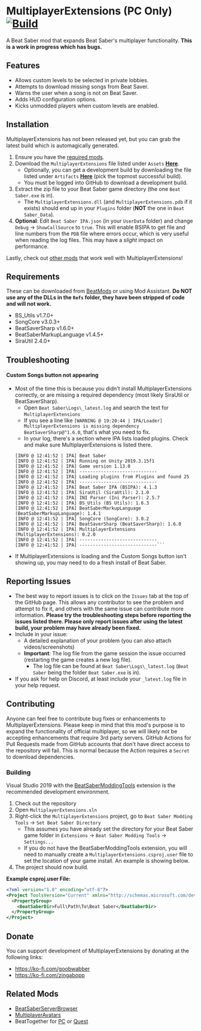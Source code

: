 # MultiplayerExtensions (PC Only) [![Build](https://github.com/Zingabopp/MultiplayerExtensions/workflows/Build/badge.svg?event=push)](https://github.com/Zingabopp/MultiplayerExtensions/actions?query=workflow%3ABuild+branch%3Amaster)
A Beat Saber mod that expands Beat Saber's multiplayer functionality. **This is a work in progress which has bugs.**

## Features
* Allows custom levels to be selected in private lobbies.
* Attempts to download missing songs from Beat Saver.
* Warns the user when a song is not on Beat Saver.
* Adds HUD configuration options.
* Kicks unmodded players when custom levels are enabled.

## Installation
MultiplayerExtensions has not been released yet, but you can grab the latest build which is automagically generated. 
1. Ensure you have the [required mods](https://github.com/Zingabopp/MultiplayerExtensions#requirements).
2. Download the `MultiplayerExtensions` file listed under `Assets` **[Here](https://github.com/Zingabopp/MultiplayerExtensions/releases)**.
   * Optionally, you can get a development build by downloading the file listed under `Artifacts`  **[Here](https://github.com/Zingabopp/MultiplayerExtensions/actions?query=workflow%3ABuild+branch%3Amaster)** (pick the topmost successful build).
   * You must be logged into GitHub to download a development build.
3. Extract the zip file to your Beat Saber game directory (the one `Beat Saber.exe` is in).
   * The `MultiplayerExtensions.dll` (and `MultiplayerExtensions.pdb` if it exists) should end up in your `Plugins` folder (**NOT** the one in `Beat Saber_Data`).
4. **Optional**: Edit `Beat Saber IPA.json` (in your `UserData` folder) and change `Debug` -> `ShowCallSource` to `true`. This will enable BSIPA to get file and line numbers from the `PDB` file where errors occur, which is very useful when reading the log files. This may have a *slight* impact on performance.

Lastly, check out [other mods](https://github.com/Zingabopp/MultiplayerExtensions#related-mods) that work well with MultiplayerExtensions!

## Requirements
These can be downloaded from [BeatMods](https://beatmods.com/#/mods) or using Mod Assistant. **Do NOT use any of the DLLs in the `Refs` folder, they have been stripped of code and will not work.**
* BS_Utils v1.7.0+
* SongCore v3.0.3+
* BeatSaverSharp v1.6.0+
* BeatSaberMarkupLanguage v1.4.5+
* SiraUtil 2.4.0+

## Troubleshooting
#### Custom Songs button not appearing
* Most of the time this is because you didn't install MultiplayerExtensions correctly, or are missing a required dependency (most likely SiraUtil or BeatSaverSharp).
  * Open `Beat Saber\Logs\_latest.log` and search the text for `MultiplayerExtensions`
  * If you see a line like `[WARNING @ 19:20:44 | IPA/Loader] MultiplayerExtensions is missing dependency BeatSaverSharp@^1.6.0`, that's what you need to fix.
  * In your log, there's a section where IPA lists loaded plugins. Check and make sure MultiplayerExtensions is listed there.
  ```
  [INFO @ 12:41:52 | IPA] Beat Saber
  [INFO @ 12:41:52 | IPA] Running on Unity 2019.3.15f1
  [INFO @ 12:41:52 | IPA] Game version 1.13.0
  [INFO @ 12:41:52 | IPA] -----------------------------
  [INFO @ 12:41:52 | IPA] Loading plugins from Plugins and found 25
  [INFO @ 12:41:52 | IPA] -----------------------------
  [INFO @ 12:41:52 | IPA] Beat Saber IPA (BSIPA): 4.1.3
  [INFO @ 12:41:52 | IPA] SiraUtil (SiraUtil): 2.1.0
  [INFO @ 12:41:52 | IPA] INI Parser (Ini Parser): 2.5.7
  [INFO @ 12:41:52 | IPA] BS_Utils (BS Utils): 1.6.3
  [INFO @ 12:41:52 | IPA] BeatSaberMarkupLanguage (BeatSaberMarkupLanguage): 1.4.1
  [INFO @ 12:41:52 | IPA] SongCore (SongCore): 3.0.2
  [INFO @ 12:41:52 | IPA] BeatSaverSharp (BeatSaverSharp): 1.6.0
  [INFO @ 12:41:52 | IPA] MultiplayerExtensions (MultiplayerExtensions): 0.2.0
  [INFO @ 12:41:52 | IPA] -----------------------------
  [INFO @ 12:41:52 | IPA] -----------------------------```
* If MultiplayerExtensions is loading and the Custom Songs button isn't showing up, you may need to do a fresh install of Beat Saber.

## Reporting Issues
* The best way to report issues is to click on the `Issues` tab at the top of the GitHub page. This allows any contributor to see the problem and attempt to fix it, and others with the same issue can contribute more information. **Please try the troubleshooting steps before reporting the issues listed there. Please only report issues after using the latest build, your problem may have already been fixed.**
* Include in your issue:
  * A detailed explanation of your problem (you can also attach videos/screenshots)
  * **Important**: The log file from the game session the issue occurred (restarting the game creates a new log file).
    * The log file can be found at `Beat Saber\Logs\_latest.log` (`Beat Saber` being the folder `Beat Saber.exe` is in).
* If you ask for help on Discord, at least include your `_latest.log` file in your help request.

## Contributing
Anyone can feel free to contribute bug fixes or enhancements to MultiplayerExtensions. Please keep in mind that this mod's purpose is to expand the functionality of official multiplayer, so we will likely not be accepting enhancements that require 3rd party servers. GitHub Actions for Pull Requests made from GitHub accounts that don't have direct access to the repository will fail. This is normal because the Action requires a `Secret` to download dependencies.
### Building
Visual Studio 2019 with the [BeatSaberModdingTools](https://github.com/Zingabopp/BeatSaberModdingTools) extension is the recommended development environment.
1. Check out the repository
2. Open `MultiplayerExtensions.sln`
3. Right-click the `MultiplayerExtensions` project, go to `Beat Saber Modding Tools` -> `Set Beat Saber Directory`
   * This assumes you have already set the directory for your Beat Saber game folder in `Extensions` -> `Beat Saber Modding Tools` -> `Settings...`
   * If you do not have the BeatSaberModdingTools extension, you will need to manually create a `MultiplayerExtensions.csproj.user` file to set the location of your game install. An example is showing below.
4. The project should now build.

**Example csproj.user File:**
```xml
<?xml version="1.0" encoding="utf-8"?>
<Project ToolsVersion="Current" xmlns="http://schemas.microsoft.com/developer/msbuild/2003">
  <PropertyGroup>
    <BeatSaberDir>Full\Path\To\Beat Saber</BeatSaberDir>
  </PropertyGroup>
</Project>
```
## Donate
You can support development of MultiplayerExtensions by donating at the following links:
* https://ko-fi.com/goobwabber
* https://ko-fi.com/zingabopp

## Related Mods
* [BeatSaberServerBrowser](https://github.com/roydejong/BeatSaberServerBrowser)
* [MultiplayerAvatars](https://github.com/Goobwabber/MultiplayerAvatars)
* BeatTogether for [PC](https://github.com/pythonology/BeatTogether) or [Quest](https://github.com/pythonology/BeatTogether.Quest)
